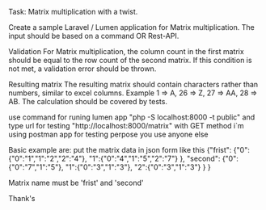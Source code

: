Task: Matrix multiplication with a twist.

Create a sample Laravel / Lumen application for Matrix multiplication. The input should be based on a command OR Rest-API.

Validation
For Matrix multiplication, the column count in the first matrix should be equal to the row count of the second matrix. If this condition is not met, a validation error should be thrown.

Resulting matrix 
The resulting matrix should contain characters rather than numbers, similar to excel columns. Example 1 => A, 26 => Z, 27 => AA, 28 => AB. The calculation should be covered by tests.

use command for runing lumen app    "php -S localhost:8000 -t public"
and type url for testing "http://localhost:8000/matrix" with GET method
i`m using postman app for testing perpose you use anyone else

Basic example are:
put the matrix data in json form like this
{"frist": 
	{"0": {"0":"1","1":"2","2":"4"},
	 "1":{"0":"4","1":"5","2":"7"}
	},
"second": 
	{"0":{"0":"7","1":"5"},
	 "1":{"0":"3","1":"3"},
	 "2":{"0":"3","1":"3"}
	 }
}

Matrix name must be 'frist' and 'second'

Thank's
